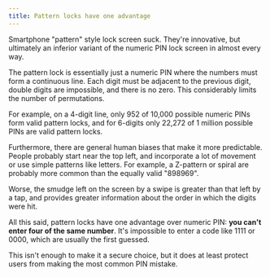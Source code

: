 ```yaml
---
title: Pattern locks have one advantage
---
```


Smartphone "pattern" style lock screen suck. They're innovative, but ultimately
an inferior variant of the numeric PIN lock screen in almost every way.

The pattern lock is essentially just a numeric PIN where the numbers must form
a continuous line. Each digit must be adjacent to the previous digit, double
digits are impossible, and there is no zero. This considerably limits the number
of permutations.

For example, on a 4-digit line, only 952 of 10,000 possible numeric PINs form
valid pattern locks, and for 6-digits only 22,272 of 1 million possible PINs are
valid pattern locks.

Furthermore, there are general human biases that make it more predictable.
People probably start near the top left, and incorporate a lot of movement or
use simple patterns like letters. For example, a Z-pattern or spiral are
probably more common than the equally valid "898969".

Worse, the smudge left on the screen by a swipe is greater than that left by a
tap, and provides greater information about the order in which the digits were
hit.

All this said, pattern locks have one advantage over numeric PIN: __you can't
enter four of the same number__. It's impossible to enter a code like 1111 or
0000, which are usually the first guessed.

This isn't enough to make it a secure choice, but it does at least protect users
from making the most common PIN mistake.

